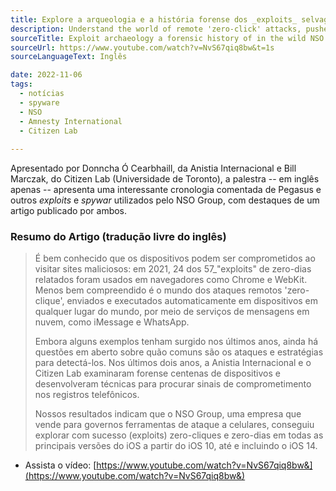 ```yaml
---
title: Explore a arqueologia e a história forense dos _exploits_ selvagens do NSO Group.
description: Understand the world of remote 'zero-click' attacks, pushed to and executed automatically via cloud messaging services such as iMessage and WhatsApp.
sourceTitle: Exploit archaeology a forensic history of in the wild NSO Group exploits.
sourceUrl: https://www.youtube.com/watch?v=NvS67qiq8bw&t=1s
sourceLanguageText: Inglês

date: 2022-11-06
tags:
  - notícias
  - spyware
  - NSO
  - Amnesty International
  - Citizen Lab
  
---
```


Apresentado por Donncha Ó Cearbhaill, da Anistia Internacional e Bill Marczak, do Citizen Lab (Universidade de Toronto), a palestra -- em inglês apenas -- apresenta uma interessante cronologia comentada de Pegasus e outros _exploits_ e _spywar_ utilizados pelo NSO Group, com destaques de um artigo publicado por ambos.

### Resumo do Artigo (tradução livre do inglês)

> É bem conhecido que os dispositivos podem ser comprometidos ao visitar sites maliciosos: em 2021, 24 dos 57_"exploits" de zero-dias relatados foram usados em navegadores como Chrome e WebKit. Menos bem compreendido é o mundo dos ataques remotos 'zero-clique', enviados e executados automaticamente em dispositivos em qualquer lugar do mundo, por meio de serviços de mensagens em nuvem, como iMessage e WhatsApp.
>
> Embora alguns exemplos tenham surgido nos últimos anos, ainda há questões em aberto sobre quão comuns são os ataques e estratégias para detectá-los. Nos últimos dois anos, a Anistia Internacional e o Citizen Lab examinaram forense centenas de dispositivos e desenvolveram técnicas para procurar sinais de comprometimento nos registros telefônicos.
> 
> Nossos resultados indicam que o NSO Group, uma empresa que vende para governos ferramentas de ataque a celulares, conseguiu explorar com sucesso (exploits) zero-cliques e zero-dias em todas as principais versões do iOS a partir do iOS 10, até e incluindo o iOS 14.

* Assista o vídeo: [https://www.youtube.com/watch?v=NvS67qiq8bw&](https://www.youtube.com/watch?v=NvS67qiq8bw&)
